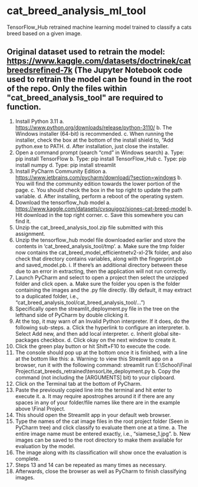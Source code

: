 # cat_breed_analysis_ml_tool
TensorFlow_Hub retrained machine learning model trained to classify a cats breed based on a given image.

Original dataset used to retrain the model: https://www.kaggle.com/datasets/doctrinek/catbreedsrefined-7k
(The Jupyter Notebook code used to retrain the model can be found in the root of the repo.  Only the files within "cat_breed_analysis_tool" are required to function.
--------------------------------------------------------------------------------------------------------------------------------------------------------------------------

1.	Install Python 3.11
  a.	https://www.python.org/downloads/release/python-3110/
  b.	The Windows installer (64-bit) is recommended.
  c.	When running the installer, check the box at the bottom of the install shield to, “Add python.exe to PATH.
  d.	After installation, just close the installer.
2.	Open a command prompt (search “cmd” in Windows search)
  a.	Type: pip install TensorFlow
  b.	Type: pip install TensorFlow_Hub
  c.	Type: pip install numpy
  d.	Type: pip install streamlit
3.	Install PyCharm Community Edition
  a.	https://www.jetbrains.com/pycharm/download/?section=windows
  b.	You will find the community edition towards the lower portion of the page.
  c.	You should check the box in the top right to update the path variable.
  d.	After installing, perform a reboot of the operating system.
4.	Download the tensorflow_hub model
  a.	https://www.kaggle.com/datasets/cvsquiggz/sjones-cat-breed-model
  b.	Hit download in the top right corner.
  c.	Save this somewhere you can find it.
5.	Unzip the cat_breed_analysis_tool.zip file submitted with this assignment.
6.	Unzip the tensorflow_hub model file downloaded earlier and store the contents in ‘cat_breed_analysis_tool/tmp’.
  a.	Make sure the tmp folder now contains the cat_breed_model_efficientnetv2-xl-21k folder, and also check that directory contains variables, along with the fingerprint.pb and saved_model.pb.
    i.	If there’s an additional directory between these due to an error in extracting, then the application will not run correctly.
7.	Launch PyCharm and select to open a project then select the unzipped folder and click open.
  a.	Make sure the folder you open is the folder containing the images and the .py file directly. (By default, it may extract to a duplicated folder, i.e., “cat_breed_analysis_tool/cat_breed_analysis_tool/…”)
8.	Specifically open the streamlit_deployment.py file in the tree on the lefthand side of PyCharm by double clicking it.
9.	At the top, it may warn of an Invalid Python interpreter. If it does, do the following sub-steps.
  a.	Click the hyperlink to configure an interpreter.
  b.	Select Add new, and then add local interpreter.
  c.	Inherit global site-packages checkbox.
  d.	Click okay on the next window to create it.
10.	Click the green play button or hit Shift+F10 to execute the code.
11.	The console should pop up at the bottom once it is finished, with a line at the bottom like this:
  a.	Warning: to view this Streamlit app on a browser, run it with the following command: streamlit run E:\School\Final Project\cat_breeds_retrained\tensorLite_deployment.py 
  b.	Copy the command (not including the [ARGUMENTS] bit) to your clipboard.
12.	Click on the Terminal tab at the bottom of PyCharm.
13.	Paste the previously copied line into the terminal and hit enter to execute it.
  a.	It may require apostrophes around it if there are any spaces in any of your folder/file names like there are in the example above \Final Project\.
14.	This should open the Streamlit app in your default web browser.
15.	Type the names of the cat image files in the root project folder (Seen in PyCharm tree) and click classify to evaluate them one at a time.
  a.	The entire image name must be entered exactly, i.e., “siamese_1.jpg”.
  b.	New images can be saved to the root directory to make them available for evaluation by the model.
16.	The image along with its classification will show once the evaluation is complete.
17.	Steps 13 and 14 can be repeated as many times as necessary.
18.	Afterwards, close the browser as well as PyCharm to finish classifying images.
